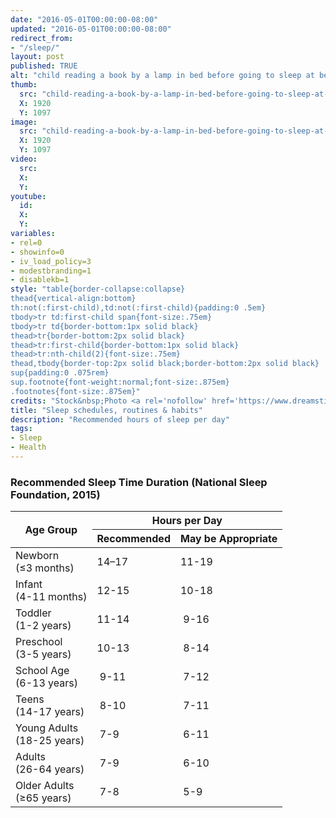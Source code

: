 ```yaml
---
date: "2016-05-01T00:00:00-08:00"
updated: "2016-05-01T00:00:00-08:00"
redirect_from:
- "/sleep/"
layout: post
published: TRUE
alt: "child reading a book by a lamp in bed before going to sleep at bedtime"
thumb:
  src: "child-reading-a-book-by-a-lamp-in-bed-before-going-to-sleep-at-bedtime.jpg"
  X: 1920
  Y: 1097
image:
  src: "child-reading-a-book-by-a-lamp-in-bed-before-going-to-sleep-at-bedtime.jpg"
  X: 1920
  Y: 1097
video:
  src:
  X:
  Y:
youtube:
  id:
  X:
  Y:
variables:
- rel=0
- showinfo=0
- iv_load_policy=3
- modestbranding=1
- disablekb=1
style: "table{border-collapse:collapse}
thead{vertical-align:bottom}
th:not(:first-child),td:not(:first-child){padding:0 .5em}
tbody>tr td:first-child span{font-size:.75em}
tbody>tr td{border-bottom:1px solid black}
thead>tr{border-bottom:2px solid black}
thead>tr:first-child{border-bottom:1px solid black}
thead>tr:nth-child(2){font-size:.75em}
thead,tbody{border-top:2px solid black;border-bottom:2px solid black}
sup{padding:0 .075rem}
sup.footnote{font-weight:normal;font-size:.875em}
.footnotes{font-size:.875em}"
credits: "Stock&nbsp;Photo <a rel='nofollow' href='https://www.dreamstime.com/stock-photo-preteen-handsome-boy-read-book-lamp-sleep-image58081725' target='_blank'>&copy;</a>&nbsp;Ulianna19970"
title: "Sleep schedules, routines & habits"
description: "Recommended hours of sleep per day"
tags:
- Sleep
- Health
---
```

<h3>Recommended Sleep Time Duration (National Sleep Foundation, 2015)</h3>
<table class="center">
	<thead>
		<tr>
			<th rowspan="2">Age Group</th>
			<th colspan="2">Hours per Day</th>
		</tr>
		<tr>
			<th>Recommended</th>
			<th>May&nbsp;be Appropriate</th>
		</tr>
	</thead>
	<tbody>
		<tr>
			<td>Newborn<br><span>(&le;3 months)</span></td>
			<td class="mono">14–17</td>
			<td class="mono">11-19</td>
		</tr>
		<tr>
			<td>Infant<br><span>(4-11 months)</span></td>
			<td class="mono">12-15</td>
			<td class="mono">10-18</td>
		</tr>
		<tr>
			<td>Toddler<br><span>(1-2 years)</span></td>
			<td class="mono">11-14</td>
			<td class="mono">&nbsp;9-16</td>
		</tr>
		<tr>
			<td>Preschool<br><span>(3-5 years)</span></td>
			<td class="mono">10-13</td>
			<td class="mono">&nbsp;8-14</td>
		</tr>
		<tr>
			<td>School Age<br><span>(6-13 years)</span></td>
			<td class="mono">&nbsp;9-11</td>
			<td class="mono">&nbsp;7-12</td>
		</tr>
		<tr>
			<td>Teens<br><span>(14-17 years)</span></td>
			<td class="mono">&nbsp;8-10</td>
			<td class="mono">&nbsp;7-11</td>
		</tr>
		<tr>
			<td>Young Adults<br><span>(18-25 years)</span></td>
			<td class="mono">&nbsp;7-9&nbsp;</td>
			<td class="mono">&nbsp;6-11</td>
		</tr>
		<tr>
			<td>Adults<br><span>(26-64 years)</span></td>
			<td class="mono">&nbsp;7-9&nbsp;</td>
			<td class="mono">&nbsp;6-10</td>
		</tr>
		<tr>
			<td>Older Adults<br><span>(&ge;65 years)</span></td>
			<td class="mono">&nbsp;7-8&nbsp;</td>
			<td class="mono">&nbsp;5-9&nbsp;</td>
		</tr>
	</tbody>
</table>